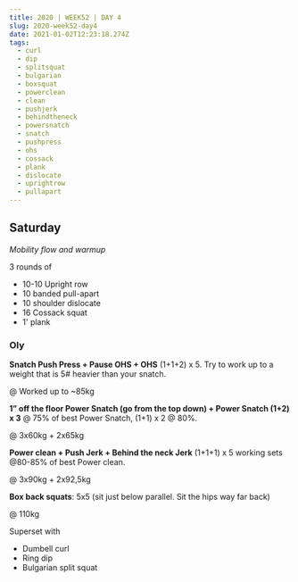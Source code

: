 ```yaml
---
title: 2020 | WEEK52 | DAY 4
slug: 2020-week52-day4
date: 2021-01-02T12:23:18.274Z
tags:
  - curl
  - dip
  - splitsquat
  - bulgarian
  - boxsquat
  - powerclean
  - clean
  - pushjerk
  - behindtheneck
  - powersnatch
  - snatch
  - pushpress
  - ohs
  - cossack
  - plank
  - dislocate
  - uprightrow
  - pullapart
---
```

## Saturday

*Mobility flow and warmup*

3 rounds of

* 10-10 Upright row
* 10 banded pull-apart
* 10 shoulder dislocate
* 16 Cossack squat
* 1' plank

### Oly

**Snatch Push Press + Pause OHS + OHS** (1+1+2) x 5. Try to work up to a weight that is 5# heavier than your snatch.

@ Worked up to ~85kg 

**1” off the floor Power Snatch (go from the top down) + Power Snatch (1+2) x 3** @ 75% of best Power Snatch, (1+1) x 2 @ 80%.

@ 3x60kg + 2x65kg

**Power clean + Push Jerk + Behind the neck Jerk** (1+1+1) x 5 working sets @80-85% of best Power clean.

@ 3x90kg + 2x92,5kg

**Box back squats**: 5x5 (sit just below parallel. Sit the hips way far back)

@ 110kg

Superset with

* Dumbell curl
* Ring dip
* Bulgarian split squat